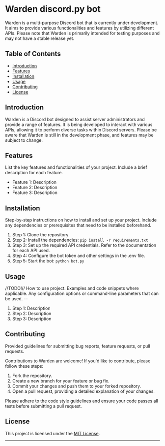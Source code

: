 # Warden discord.py bot

Warden is a multi-purpose Discord bot that is currently under development. It aims to provide various functionalities and features by utilizing different APIs. 
Please note that Warden is primarily intended for testing purposes and may not have a stable release yet.


## Table of Contents

- [Introduction](#introduction)
- [Features](#features)
- [Installation](#installation)
- [Usage](#usage)
- [Contributing](#contributing)
- [License](#license)

## Introduction

Warden is a Discord bot designed to assist server administrators and provide a range of features. It is being developed to interact with various APIs, allowing it to perform diverse tasks within Discord servers. Please be aware that Warden is still in the development phase, and features may be subject to change.

## Features

List the key features and functionalities of your project. Include a brief description for each feature.

- Feature 1: Description
- Feature 2: Description
- Feature 3: Description

## Installation

Step-by-step instructions on how to install and set up your project. Include any dependencies or prerequisites that need to be installed beforehand.

1. Step 1: Clone the repository
2. Step 2: Install the dependencies: `pip install -r requirements.txt`
3. Step 3: Set up the required API credentials. Refer to the documentation for each API used.
4. Step 4: Configure the bot token and other settings in the .env file.
5. Step 5: Start the bot: `python bot.py`

## Usage

//TODO!// How to use project. Examples and code snippets where applicable. Any configuration options or command-line parameters that can be used. -- 

1. Step 1: Description
2. Step 2: Description
3. Step 3: Description

## Contributing

Provided guidelines for submitting bug reports, feature requests, or pull requests.

Contributions to Warden are welcome! If you'd like to contribute, please follow these steps:

1. Fork the repository.
2. Create a new branch for your feature or bug fix.
3. Commit your changes and push them to your forked repository.
4. Open a pull request, providing a detailed explanation of your changes.

Please adhere to the code style guidelines and ensure your code passes all tests before submitting a pull request.

## License

This project is licensed under the [MIT License](https://opensource.org/licenses/MIT).

---